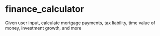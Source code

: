 # finance_calculator
Given user input, calculate mortgage payments, tax liability, time value of money, investment growth, and more
